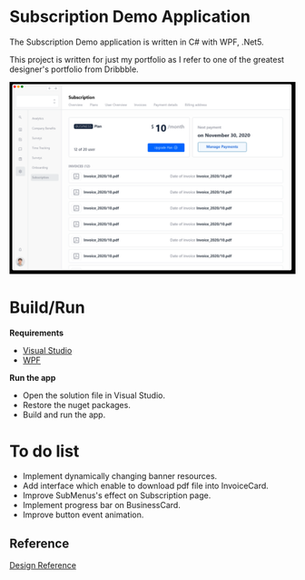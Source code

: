 # Subscription Demo Application

The Subscription Demo application is written in C# with WPF, .Net5.

This project is written for just my portfolio as I refer to one of the greatest designer's portfolio from Dribbble.

<img src="./NA/app_capture.png" /> 



# Build/Run

**Requirements**

- [Visual Studio](https://visualstudio.microsoft.com/)
- [WPF](https://docs.microsoft.com/en-us/dotnet/desktop/wpf/getting-started/?view=netframeworkdesktop-4.8&viewFallbackFrom=netdesktop-5.0)

**Run the app**

- Open the solution file in Visual Studio.
- Restore the nuget packages.
- Build and run the app.



# To do list

- Implement dynamically changing banner resources.
- Add interface which enable to download pdf file into InvoiceCard.
- Improve SubMenus's effect on Subscription page.
- Implement progress bar on BusinessCard.
- Improve button event animation.



## Reference

[Design Reference](https://dribbble.com/shots/14428654-Subscription-and-Plan-Overview)